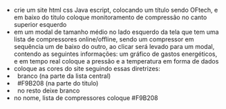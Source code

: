 * crie um site html css Java escript, colocando um título sendo OFtech, e em baixo do titulo coloque monitoramento de compressão no canto superior esquerdo
* em um modal de tamanho médio no lado esquerdo da tela que tem uma lista de compressores online/offline, sendo um compressor em sequência um de baixo do outro, ao clicar será levado para um modal, contendo as seguintes informações: um gráfico de gastos energéticos, e em tempo real coloque a pressão e a temperatura em forma de dados
* coloque as cores do site seguindo essas diretrizes:
* &nbsp;	branco (na parte da lista central) 
* &nbsp;	#F9B208 (na parte do titulo) 
* &nbsp;	no resto deixe branco 
* no nome, lista de compressores coloque #F9B208
